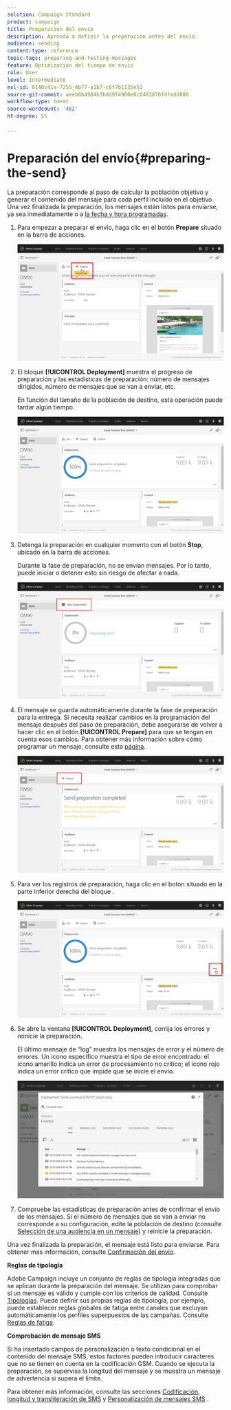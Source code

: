```yaml
---
solution: Campaign Standard
product: campaign
title: Preparación del envío
description: Aprenda a definir la preparación antes del envío.
audience: sending
content-type: reference
topic-tags: preparing-and-testing-messages
feature: Optimización del tiempo de envío
role: User
level: Intermediate
exl-id: 0140c41a-7255-4b77-a1b7-c6f7b1135e51
source-git-commit: aeeb6b4984b3bdd974960e8c6403876fdfedd886
workflow-type: tm+mt
source-wordcount: '462'
ht-degree: 5%

---
```


# Preparación del envío{#preparing-the-send}

La preparación corresponde al paso de calcular la población objetivo y generar el contenido del mensaje para cada perfil incluido en el objetivo. Una vez finalizada la preparación, los mensajes están listos para enviarse, ya sea inmediatamente o a [la fecha y hora programadas](../../sending/using/about-scheduling-messages.md).

1. Para empezar a preparar el envío, haga clic en el botón **Prepare** situado en la barra de acciones.

   ![](assets/preparing_delivery_2.png)

1. El bloque **[!UICONTROL Deployment]** muestra el progreso de preparación y las estadísticas de preparación: número de mensajes dirigidos, número de mensajes que se van a enviar, etc.

   En función del tamaño de la población de destino, esta operación puede tardar algún tiempo.

   ![](assets/preparing_delivery.png)

1. Detenga la preparación en cualquier momento con el botón **Stop**, ubicado en la barra de acciones.

   Durante la fase de preparación, no se envían mensajes. Por lo tanto, puede iniciar o detener esto sin riesgo de afectar a nada.

   ![](assets/preparing_delivery_6.png)

1. El mensaje se guarda automáticamente durante la fase de preparación para la entrega. Si necesita realizar cambios en la programación del mensaje después del paso de preparación, debe asegurarse de volver a hacer clic en el botón **[!UICONTROL Prepare]** para que se tengan en cuenta esos cambios. Para obtener más información sobre cómo programar un mensaje, consulte esta [página](../../sending/using/about-scheduling-messages.md).

   ![](assets/preparing_delivery_5.png)

1. Para ver los registros de preparación, haga clic en el botón situado en la parte inferior derecha del bloque .

   ![](assets/preparing_delivery_4.png)

1. Se abre la ventana **[!UICONTROL Deployment]**, corrija los errores y reinicie la preparación.

   El último mensaje de “log” muestra los mensajes de error y el número de errores. Un icono específico muestra el tipo de error encontrado: el icono amarillo indica un error de procesamiento no crítico; el icono rojo indica un error crítico que impide que se inicie el envío.

   ![](assets/preparing_delivery_3.png)

1. Compruebe las estadísticas de preparación antes de confirmar el envío de los mensajes. Si el número de mensajes que se van a enviar no corresponde a su configuración, edite la población de destino (consulte [Selección de una audiencia en un mensaje](../../audiences/using/selecting-an-audience-in-a-message.md)) y reinicie la preparación.

Una vez finalizada la preparación, el mensaje está listo para enviarse. Para obtener más información, consulte [Confirmación del envío](../../sending/using/confirming-the-send.md).

**Reglas de tipología**

Adobe Campaign incluye un conjunto de reglas de tipología integradas que se aplican durante la preparación del mensaje. Se utilizan para comprobar si un mensaje es válido y cumple con los criterios de calidad. Consulte [Tipologías](../../sending/using/about-typology-rules.md). Puede definir sus propias reglas de tipología, por ejemplo, puede establecer reglas globales de fatiga entre canales que excluyan automáticamente los perfiles superpuestos de las campañas. Consulte [Reglas de fatiga](../../sending/using/fatigue-rules.md).

**Comprobación de mensaje SMS**

Si ha insertado campos de personalización o texto condicional en el contenido del mensaje SMS, estos factores pueden introducir caracteres que no se tienen en cuenta en la codificación GSM. Cuando se ejecuta la preparación, se supervisa la longitud del mensaje y se muestra un mensaje de advertencia si supera el límite.

Para obtener más información, consulte las secciones [Codificación, longitud y transliteración de SMS](../../administration/using/configuring-sms-channel.md#sms-encoding--length-and-transliteration) y [Personalización de mensajes SMS](../../channels/using/personalizing-sms-messages.md) .
